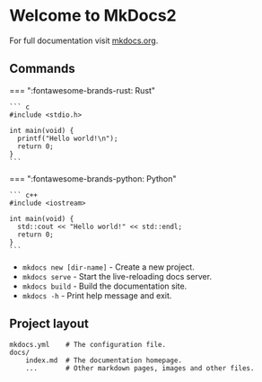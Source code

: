 # Welcome to MkDocs2

For full documentation visit [mkdocs.org](https://www.mkdocs.org).

## Commands

=== ":fontawesome-brands-rust: Rust"

    ``` c
    #include <stdio.h>

    int main(void) {
      printf("Hello world!\n");
      return 0;
    }
    ```

=== ":fontawesome-brands-python: Python"

    ``` c++
    #include <iostream>

    int main(void) {
      std::cout << "Hello world!" << std::endl;
      return 0;
    }
    ```

* `mkdocs new [dir-name]` - Create a new project.
* `mkdocs serve` - Start the live-reloading docs server.
* `mkdocs build` - Build the documentation site.
* `mkdocs -h` - Print help message and exit.

## Project layout

    mkdocs.yml    # The configuration file.
    docs/
        index.md  # The documentation homepage.
        ...       # Other markdown pages, images and other files.
